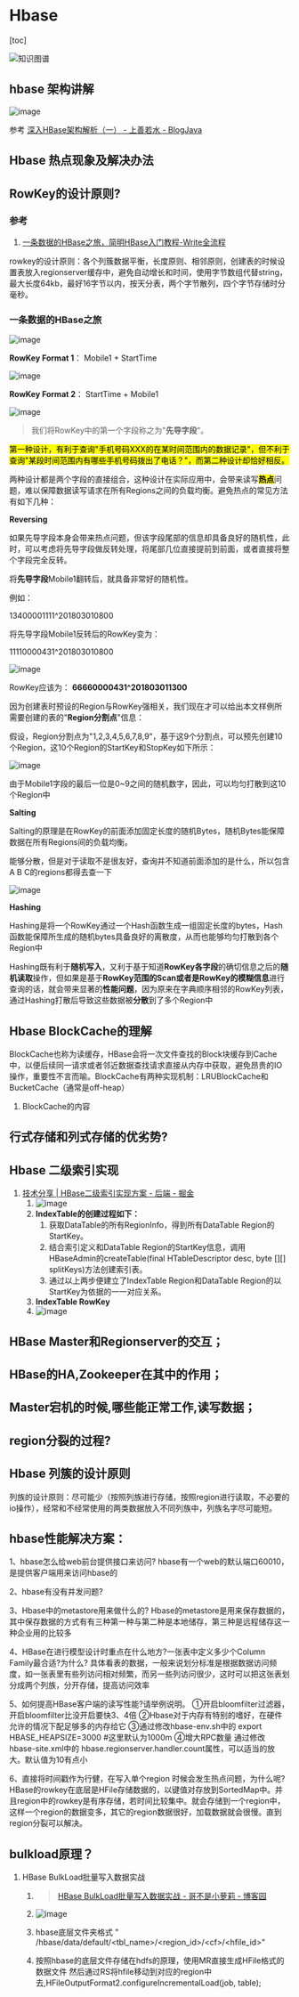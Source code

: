 # Hbase

[toc]

![知识图谱](https://static.lovedata.net/jpg/2018/6/20/7620334c24d3e79d5ec4954bd5003e87.jpg)

## hbase 架构讲解

![image](https://static.lovedata.net/jpg/2018/6/20/08bd66f5cd400fe609a745de9bd16dab.jpg)

参考
[深入HBase架构解析（一） - 上善若水 - BlogJava](http://www.blogjava.net/DLevin/archive/2015/08/22/426877.html)

## Hbase  热点现象及解决办法



## RowKey的设计原则?

### 参考

1. [一条数据的HBase之旅，简明HBase入门教程-Write全流程](https://mp.weixin.qq.com/s/cpsX0j7IVfi54CjVWpGoqg)

rowkey的设计原则：各个列簇数据平衡，长度原则、相邻原则，创建表的时候设置表放入regionserver缓存中，避免自动增长和时间，使用字节数组代替string，最大长度64kb，最好16字节以内，按天分表，两个字节散列，四个字节存储时分毫秒。

### 一条数据的HBase之旅

![image](https://static.lovedata.net/21-06-24-6ced89348e9fe3f935d157b2155109d8.png)

**RowKey Format 1**： Mobile1 + StartTime

![image](https://static.lovedata.net/21-06-24-9f309ead4a06ecbc6055c002379a2a93.png)

**RowKey Format 2**： StartTime + Mobile1

![image](https://static.lovedata.net/21-06-24-b81236fc6bcef828f71cb20c7e34e7c8.png)



> 我们将RowKey中的第一个字段称之为"**先导字段**"。

<mark>第一种设计，有利于查询"手机号码XXX的在某时间范围内的数据记录"，但不利于查询"某段时间范围内有哪些手机号码拨出了电话？"，而第二种设计却恰好相反。</mark>



两种设计都是两个字段的直接组合，这种设计在实际应用中，会带来读写<mark>**热点**</mark>问题，难以保障数据读写请求在所有Regions之间的负载均衡。避免热点的常见方法有如下几种：

**Reversing**

如果先导字段本身会带来热点问题，但该字段尾部的信息却具备良好的随机性，此时，可以考虑将先导字段做反转处理，将尾部几位直接提前到前面，或者直接将整个字段完全反转。

将**先导字段**Mobile1翻转后，就具备非常好的随机性。

例如：

  13400001111^201803010800

将先导字段Mobile1反转后的RowKey变为：

  11110000431^201803010800

![image](https://static.lovedata.net/21-06-24-f1baaad1a12c4c16b45dcb8a495fcd11.png)

RowKey应该为： **66660000431^201803011300**

因为创建表时预设的Region与RowKey强相关，我们现在才可以给出本文样例所需要创建的表的"**Region分割点**"信息：

假设，Region分割点为"1,2,3,4,5,6,7,8,9"，基于这9个分割点，可以预先创建10个Region，这10个Region的StartKey和StopKey如下所示：

![image](https://static.lovedata.net/21-06-24-99a3b4a08e693548868500ce05dae1c9.png)

由于Mobile1字段的最后一位是0~9之间的随机数字，因此，可以均匀打散到这10个Region中

**Salting**

Salting的原理是在RowKey的前面添加固定长度的随机Bytes，随机Bytes能保障数据在所有Regions间的负载均衡。

能够分散，但是对于读取不是很友好，查询并不知道前面添加的是什么，所以包含 A B C的regions都得去查一下

![image](https://static.lovedata.net/21-06-24-1f2837243b460dbf3189a0af48211485.png)

**Hashing**

Hashing是将一个RowKey通过一个Hash函数生成一组固定长度的bytes，Hash函数能保障所生成的随机bytes具备良好的离散度，从而也能够均匀打散到各个Region中

Hashing既有利于**随机写入**，又利于基于知道**RowKey各字段**的确切信息之后的**随机读取**操作，但如果是基于**RowKey范围的Scan或者是RowKey的模糊信息**进行查询的话，就会带来显著的**性能问题**，因为原来在字典顺序相邻的RowKey列表，通过Hashing打散后导致这些数据被**分散**到了多个Region中



## Hbase BlockCache的理解

BlockCache也称为读缓存，HBase会将一次文件查找的Block块缓存到Cache中，以便后续同一请求或者邻近数据查找请求直接从内存中获取，避免昂贵的IO操作，重要性不言而喻。BlockCache有两种实现机制：LRUBlockCache和BucketCache（通常是off-heap）

1. BlockCache的内容

## 行式存储和列式存储的优劣势?



## Hbase 二级索引实现

1. [技术分享 | HBase二级索引实现方案 - 后端 - 掘金](https://juejin.im/entry/5bae42f7f265da0aa5291913)
   1. ![image](https://static.lovedata.net/20-06-30-d0a62c86d8017f664384df7850ea85c9.png)
   2. **IndexTable的创建过程如下：**
      1. 获取DataTable的所有RegionInfo，得到所有DataTable Region的StartKey。
      2. 结合索引定义和DataTable Region的StartKey信息，调用HBaseAdmin的createTable(final HTableDescriptor desc, byte [][] splitKeys)方法创建索引表。
      3. 通过以上两步便建立了IndexTable Region和DataTable Region的以StartKey为依据的一一对应关系。
   3.   **IndexTable RowKey**
      1. ![image](https://static.lovedata.net/20-06-30-a687eca5fb78d81e08f143ba69b47dc6.png)





## HBase Master和Regionserver的交互；



## HBase的HA,Zookeeper在其中的作用；



## Master宕机的时候,哪些能正常工作,读写数据；



## region分裂的过程?



## Hbase 列簇的设计原则

列族的设计原则：尽可能少（按照列族进行存储，按照region进行读取，不必要的io操作），经常和不经常使用的两类数据放入不同列族中，列族名字尽可能短。



## hbase性能解决方案：

1、hbase怎么给web前台提供接口来访问?
hbase有一个web的默认端口60010，是提供客户端用来访问hbase的

2、hbase有没有并发问题?

3、Hbase中的metastore用来做什么的?
Hbase的metastore是用来保存数据的，其中保存数据的方式有有三种第一种与第二种是本地储存，第三种是远程储存这一种企业用的比较多

4、HBase在进行模型设计时重点在什么地方?一张表中定义多少个Column Family最合适?为什么?
具体看表的数据，一般来说划分标准是根据数据访问频度，如一张表里有些列访问相对频繁，而另一些列访问很少，这时可以把这张表划分成两个列族，分开存储，提高访问效率

5、如何提高HBase客户端的读写性能?请举例说明。
①开启bloomfilter过滤器，开启bloomfilter比没开启要快3、4倍
②Hbase对于内存有特别的嗜好，在硬件允许的情况下配足够多的内存给它
③通过修改hbase-env.sh中的
export HBASE_HEAPSIZE=3000 #这里默认为1000m
④增大RPC数量
通过修改hbase-site.xml中的
hbase.regionserver.handler.count属性，可以适当的放大。默认值为10有点小

6、直接将时间戳作为行健，在写入单个region 时候会发生热点问题，为什么呢?
HBase的rowkey在底层是HFile存储数据的，以键值对存放到SortedMap中。并且region中的rowkey是有序存储，若时间比较集中。就会存储到一个region中，这样一个region的数据变多，其它的region数据很好，加载数据就会很慢。直到region分裂可以解决。



## bulkload原理？

1. HBase BulkLoad批量写入数据实战

   1. > [HBase BulkLoad批量写入数据实战 - 哥不是小萝莉 - 博客园](https://www.cnblogs.com/smartloli/p/9501887.html)

   2. ![image](https://static.lovedata.net/21-06-17-ae9f2d5008d9edfbf10bec552bc9e0b7.png)

   3. hbase底层文件夹格式 " /hbase/data/default/<tbl_name>/<region_id>/\<cf\>/<hfile_id>"

   4. 按照hbase的底层文件存储在hdfs的原理，使用MR直接生成HFile格式的数据文件 然后通过RS将hfile移动到对应的region中去,HFileOutputFormat2.configureIncrementalLoad(job, table);













